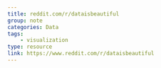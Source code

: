 ```yaml
---
title: reddit.com/r/dataisbeautiful
group: note
categories: Data
tags:
    - visualization
type: resource
link: https://www.reddit.com/r/dataisbeautiful
---
```

